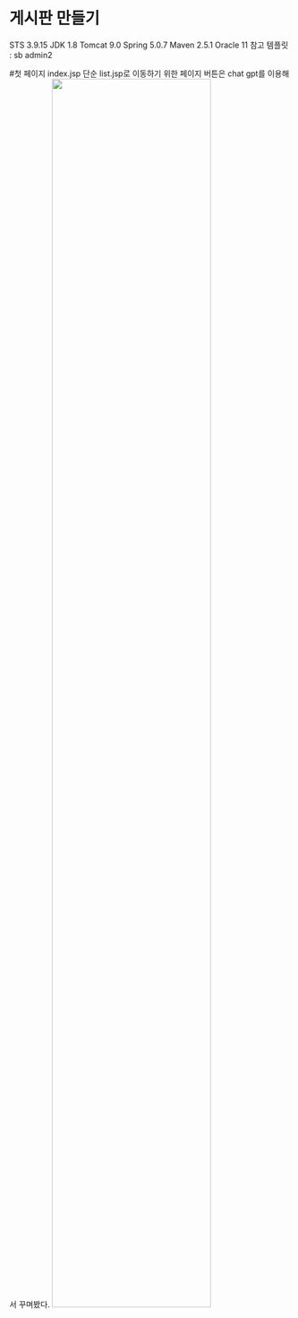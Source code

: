 # 게시판 만들기

STS 3.9.15
JDK 1.8
Tomcat 9.0
Spring 5.0.7
Maven 2.5.1
Oracle 11
참고 템플릿 : sb admin2

#첫 페이지
index.jsp
단순 list.jsp로 이동하기 위한 페이지 버튼은 chat gpt를 이용해서 꾸며봤다.
<img width="75%" src="https://user-images.githubusercontent.com/110965244/230070006-19d8219e-0d99-4136-880e-75ad22a58aa8.gif"/>
 

